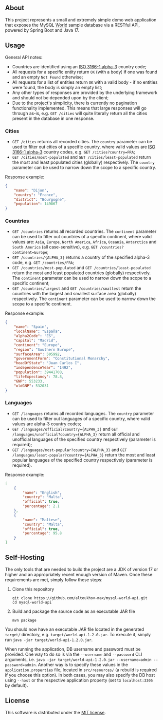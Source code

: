 ## About
This project represents a small and extremely simple demo web application that exposes the MySQL
[World](https://dev.mysql.com/doc/world-setup/en/world-setup-installation.html) sample database via a RESTful API, powered by Spring Boot
and Java 17.

## Usage
General API notes:
* Countries are identified using an [ISO 3166-1 alpha-3](https://en.wikipedia.org/wiki/ISO_3166-1_alpha-3) country code;
* All requests for a specific entity return `OK` (with a body) if one was found and an empty `Not Found` otherwise;
* All requests for a list of entities return `OK` with a valid body - if no entities were found, the body is simply an empty list;
* Any other types of responses are provided by the underlying framework and should not be depended upon by the client;
* Due to the project's simplicity, there is currently no pagination functionality implemented. This means that large responses will
  go through as-is, e.g. `GET /cities` will quite literally return all the cities present in the database in one response.

### Cities
* `GET /cities` returns all recorded cities. The `country` parameter can be used to filter out cities of a specific country, where valid
  values are [ISO 3166-1 alpha-3](https://en.wikipedia.org/wiki/ISO_3166-1_alpha-3) country codes, e.g. `GET /cities?country=FRA`;
* `GET /cities/most-populated` and `GET /cities/least-populated` return the most and least populated cities (globally) respectively. The
  `country` parameter can be used to narrow down the scope to a specific country.

Response example:
```json
{
    "name": "Dijon",
    "country": "France",
    "district": "Bourgogne",
    "population": 149867
}
```

### Countries
* `GET /countries` returns all recorded countries. The `continent` parameter can be used to filter out countries of a specific continent,
  where valid values are: `Asia`, `Europe`, `North America`, `Africa`, `Oceania`, `Antarctica` and `South America` (all case-sensitive), 
  e.g. `GET /countries?continent=Europe`;
* `GET /countries/{ALPHA_3}` returns a country of the specified alpha-3 code, e.g. `GET /countries/FRA`;
* `GET /countries/most-populated` and `GET /countries/least-populated` return the most and least populated countries (globally)
  respectively. The `continent` parameter can be used to narrow down the scope to a specific continent;
* `GET /countries/largest` and `GET /countries/smallest` return the countries with the largest and smallest surface area (globally)
  respectively. The `continent` parameter can be used to narrow down the scope to a specific continent.

Response example:
```json
{
    "name": "Spain",
    "localName": "España",
    "alpha2Code": "ES",
    "capital": "Madrid",
    "continent": "Europe",
    "region": "Southern Europe",
    "surfaceArea": 505992,
    "governmentForm": "Constitutional Monarchy",
    "headOfState": "Juan Carlos I",
    "independenceYear": "1492",
    "population": 39441700,
    "lifeExpectancy": 78.8,
    "GNP": 553233,
    "oldGNP": 532031
}
```

### Languages
* `GET /languages` returns all recorded languages. The `country` parameter can be used to filter out languages of a specific country, where 
  valid values are alpha-3 country codes;
* `GET /languages/official?country={ALPHA_3}` and `GET /languages/unofficial?country={ALPHA_3}` return all official and unofficial languages
  of the specified country respectively (parameter is required);
* `GET /languages/most-popular?country={ALPHA_3}` and `GET /languages/least-popular?country={ALPHA_3}` return the most and least popular 
  languages of the specified country respectively (parameter is required).

Response example:
```json
[
    {
        "name": "English",
        "country": "Malta",
        "official": true,
        "percentage": 2.1
    },
    {
        "name": "Maltese",
        "country": "Malta",
        "official": true,
        "percentage": 95.8
    }
]
```

## Self-Hosting
The only tools that are needed to build the project are a JDK of version 17 or higher and an appropriately recent enough version of Maven. 
Once these requirements are met, simply follow these steps:

1. Clone this repository
   ```shell
   git clone https://github.com/altoukhov-max/mysql-world-api.git
   cd mysql-world-api
   ```
2. Build and package the source code as an executable JAR file
   ```shell
   mvn package
   ```

You should now have an executable JAR file located in the generated `target/` directory, e.g. `target/world-api-1.2.0.jar`. To execute it,
simply run `java -jar target/world-api-1.2.0.jar`.

When running the application, DB username and password must be provided. One way to do so is via the `--username` and `--password` CLI 
arguments, i.e. `java -jar target/world-api-1.2.0.jar --username=admin --password=admin`. Another way is to specify these values in the 
`application.properties` file, located in `src/resources/` (a rebuild is required if you choose this option). In both cases, you may also
specify the DB host using `--host` or the respective application property (set to `localhost:3306` by default).

## License
This software is distributed under the [MIT license](LICENSE).
